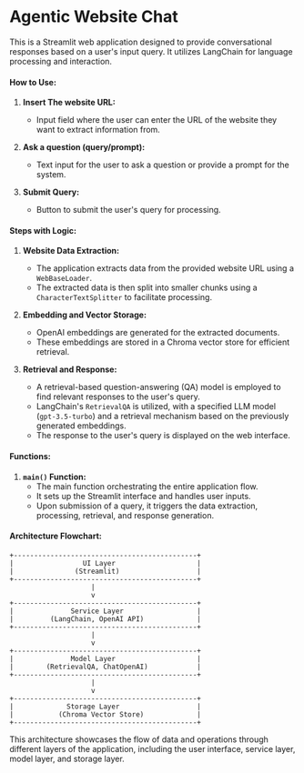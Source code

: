 
# Agentic Website Chat

This is a Streamlit web application designed to provide conversational responses based on a user's input query. It utilizes LangChain for language processing and interaction.

#### How to Use:

1. **Insert The website URL:**

   - Input field where the user can enter the URL of the website they want to extract information from.
2. **Ask a question (query/prompt):**

   - Text input for the user to ask a question or provide a prompt for the system.
3. **Submit Query:**

   - Button to submit the user's query for processing.

#### Steps with Logic:

1. **Website Data Extraction:**

   - The application extracts data from the provided website URL using a `WebBaseLoader`.
   - The extracted data is then split into smaller chunks using a `CharacterTextSplitter` to facilitate processing.
2. **Embedding and Vector Storage:**

   - OpenAI embeddings are generated for the extracted documents.
   - These embeddings are stored in a Chroma vector store for efficient retrieval.
3. **Retrieval and Response:**

   - A retrieval-based question-answering (QA) model is employed to find relevant responses to the user's query.
   - LangChain's `RetrievalQA` is utilized, with a specified LLM model (`gpt-3.5-turbo`) and a retrieval mechanism based on the previously generated embeddings.
   - The response to the user's query is displayed on the web interface.

#### Functions:

1. **`main()` Function:**
   - The main function orchestrating the entire application flow.
   - It sets up the Streamlit interface and handles user inputs.
   - Upon submission of a query, it triggers the data extraction, processing, retrieval, and response generation.

#### Architecture Flowchart:

```
+---------------------------------------------+
|                 UI Layer                    |
|               (Streamlit)                   |
+---------------------------------------------+
                    |
                    v
+---------------------------------------------+
|              Service Layer                  |
|         (LangChain, OpenAI API)             |
+---------------------------------------------+
                    |
                    v
+---------------------------------------------+
|              Model Layer                    |
|        (RetrievalQA, ChatOpenAI)            |
+---------------------------------------------+
                    |
                    v
+---------------------------------------------+
|             Storage Layer                   |
|           (Chroma Vector Store)             |
+---------------------------------------------+
```

This architecture showcases the flow of data and operations through different layers of the application, including the user interface, service layer, model layer, and storage layer.
